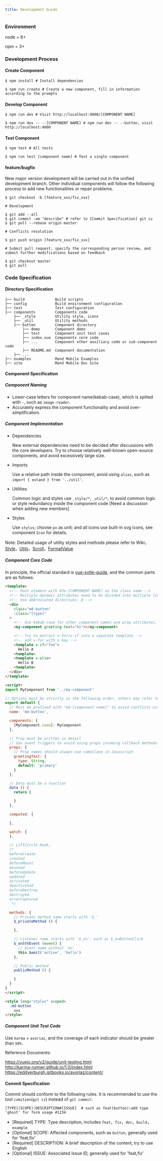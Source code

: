 ```yaml
---
title: Development Guide
---
```


### Environment
node = 6+

npm = 3+

### Development Process

#### Create Component

```shell
$ npm install # Install dependencies

$ npm run create # Create a new component, fill in information according to the prompts
```

#### Develop Component
```shell
$ npm run dev # Visit http://localhost:4000/[COMPONENT NAME]

$ npm run dev -- --[COMPONENT NAME] # npm run dev -- --button, visit http://localhost:4000
```

#### Test Component
```shell
$ npm test # All tests

$ npm run test [component name] # Test a single component
```
#### feature/bugfix
New major version development will be carried out in the unified development branch. Other individual components will follow the following process to add new functionalities or repair problems.

```shell
$ git checkout -b [feature_xxx/fix_xxx]

# Development

$ git add --all
$ git commit -am "describe" # refer to [Commit Specification] git cz
$ git pull --rebase origin master

# Conflicts resolution

$ git push origin [feature_xxx/fix_xxx]

# Submit pull request, specify the corresponding person review, and submit further modifications based on feedback

$ git checkout master
$ git pull

```
### Code Specification

#### Directory Specification
```
├── build              Build scripts
├── config             Build environment configuration
├── test               Test configuration
├── components         Components code
    ├── _style         Utility style, icons
    ├── _util          Utility methods
    ├── button         Component directory
        ├── demo       Component demo
        ├── test       Component unit test cases
        ├── index.vue  Components core code
        ├── ...        Component other auxiliary code or sub-component code
        ├── README.md  Component documentation
    ├── ...
├── examples           Mand Mobile Examples
├── site               Mand Mobile Doc Site
```

#### Component Specification

##### Component Naming
* Lower-case letters for component name(kebab-case), which is splited with `-`, such as `image-reader`.
* Accurately express the component functionality and avoid over-simplification.

##### Component Implementation
* Dependencies

  New external dependencies need to be decided after discussions with the core developers. Try to choose relatively well-known open-source components, and avoid excessively large size.

* Imports

  Use a relative path inside the component, avoid using `alias`, such as `import { extand } from '../util'`.

* Utilities

  Common logic and styles use `_style/*`, `_util/*`, to avoid common logic or style redundancy inside the component code [Need a discussion when adding new members]

* Styles

  Use `stylus`; choose `px` as unit; and all icons use built-in svg icons, see component `Icon` for details.

Note: Detailed usage of utility styles and methods please refer to Wiki，[Style](https://github.com/didi/mand-mobile/wiki/Style)，[Utils](https://github.com/didi/mand-mobile/wiki/Utils)，[Scroll](https://github.com/didi/mand-mobile/wiki/Scroll)，[FormatValue](https://github.com/didi/mand-mobile/wiki/FormatValue)

##### Component Core Code

In principle, the official standard is [vue-sytle-guide](https://vuejs.org/v2/style-guide/#Component-instance-options-order-recommended), and the common parts are as follows:

```html
<template>
  <!-- Root element with mfe-[COMPONENT NAME] as the class name -->
  <!-- Multiple dynamic attributes need to be divided into multiple lines -->
  <!-- Use abbreviated directives: @ -->
  <div
    class="md-button"
    :class="[type]"
  >
    <!-- Use kebab-case for other component names and prop attributes, and avoid using self-closing -->
    <my-component greeting-text="hi"></my-component>

    <!-- Try to extract v-for/v-if into a separate template -->
    <!-- add v-for with a key -->
    <template v-if="foo">
      Hello A
    <template>
    <template v-else>
      Hello B
    <template>
  </div>
</template>

<script>
import MyComponent from '../my-component'

// Options must be strictly in the following order, others may refer to vue-style-guide
export default {
  // Must be prefixed with "md-[component name]" to avoid conflicts with html elements
  name: 'md-button',

  components: {
    [MyComponent.name]: MyComponent
  },

  // Prop must be written in detail
  // Use event triggers to avoid using props incoming callback methods
  props: {
    // Prop names should always use camelCase in Javascript
    greetingText: {
      type: String,
      default: 'primary'
    }
  },

  // Data must be a function
  data () {
    return {

    }
  },

  computed: {

  },

  watch: {
  },

  // LiftCircle Hook,
  /*
  beforeCreate
  created
  beforeMount
  mounted
  beforeUpdate
  updated
  activated
  deactivated
  beforeDestroy
  destroyed
  errorCaptured
   */

  methods: {
    // Private method name starts with '$_'
    $_privateMethod () {

    },

    // Listener name starts with '$_on'，such as $_onButtonClick
    $_onSthEvent (event) {
      // Event name without 'on'
      this.$emit('active', 'hello')
    },

    // Public method
    publicMethod () {

    }
  }
}
</script>

<style lang="stylus" scoped>
  .md-button
    xxx
</style>
```
##### Component Unit Test Code

Use `karma` + `avoriaz`, and the coverage of each indicator should be greater than `50%`.

Reference Documents:

<a href="https://vuejs.org/v2/guide/unit-testing.html" target="_blank">https://vuejs.org/v2/guide/unit-testing.html</a><br>
<a href="http://karma-runner.github.io/1.0/index.html" target="_blank">http://karma-runner.github.io/1.0/index.html</a><br>
<a href="https://eddyerburgh.gitbooks.io/avoriaz/content/" target="_blank">https://eddyerburgh.gitbooks.io/avoriaz/content/</a>

#### Commit Specification

Commit should conform to the following rules. It is recommended to use the tool `comitzen`(`git cz`) instead of `git commit`:

```shell
[TYPE](SCOPE):DESCRIPTION#[ISSUE]  # such as feat(button):add type 'ghost' for form usage #1234
```

* [Required] TYPE: Type description, includes `feat`，`fix`，`doc`，`build`，`example`
* [Optional] SCOPE: Affected components, such as `button`, generally used for 'feat,fix' 
* [Required] DESCRIPTION: A brief description of the content, try to use English
* [Optional] ISSUE: Associated Issue ID, generally used for 'feat,fix' 

